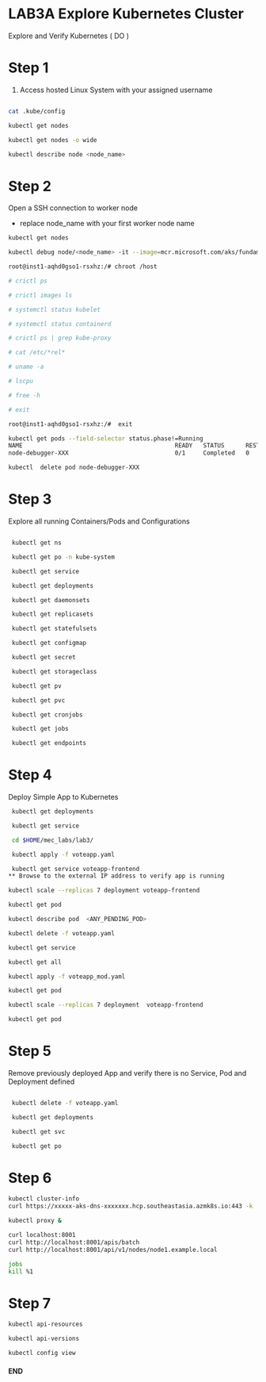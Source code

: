 # LAB3A  Explore Kubernetes Cluster 


Explore and Verify Kubernetes ( DO )
# Step 1 

1. Access hosted Linux System with your assigned username 


```sh

cat .kube/config 

kubectl get nodes 

kubectl get nodes -o wide

kubectl describe node <node_name>

```

# Step 2 

Open a SSH connection to worker node
 - replace node_name with your first worker node name 

```sh
kubectl get nodes 

kubectl debug node/<node_name> -it --image=mcr.microsoft.com/aks/fundamental/base-ubuntu:v0.0.11

root@inst1-aqhd0gso1-rsxhz:/# chroot /host

# crictl ps

# crictl images ls 

# systemctl status kubelet

# systemctl status containerd

# crictl ps | grep kube-proxy

# cat /etc/*rel*

# uname -a

# lscpu 

# free -h 

# exit

root@inst1-aqhd0gso1-rsxhz:/#  exit

kubectl get pods --field-selector status.phase!=Running 
NAME                                           READY   STATUS      RESTARTS   AGE
node-debugger-XXX                              0/1     Completed   0          13m

kubectl  delete pod node-debugger-XXX

```

# Step 3 

Explore all running Containers/Pods and Configurations
```sh

 kubectl get ns 

 kubectl get po -n kube-system

 kubectl get service 

 kubectl get deployments

 kubectl get daemonsets

 kubectl get replicasets 

 kubectl get statefulsets 

 kubectl get configmap 

 kubectl get secret 

 kubectl get storageclass 

 kubectl get pv

 kubectl get pvc

 kubectl get cronjobs

 kubectl get jobs

 kubectl get endpoints

```

# Step 4 

Deploy Simple App to Kubernetes
```sh
 kubectl get deployments

 kubectl get service 

 cd $HOME/mec_labs/lab3/

 kubectl apply -f voteapp.yaml 

 kubectl get service voteapp-frontend
** Browse to the external IP address to verify app is running

kubectl scale --replicas 7 deployment voteapp-frontend

kubectl get pod 

kubectl describe pod  <ANY_PENDING_POD>

kubectl delete -f voteapp.yaml

kubectl get service

kubectl get all 

kubectl apply -f voteapp_mod.yaml

kubectl get pod

kubectl scale --replicas 7 deployment  voteapp-frontend

kubectl get pod

```

# Step 5

Remove previously deployed App and verify there is no Service, Pod and Deployment defined 
```sh 

 kubectl delete -f voteapp.yaml 

 kubectl get deployments

 kubectl get svc

 kubectl get po

```

# Step 6 
```sh
kubectl cluster-info
curl https://xxxxx-aks-dns-xxxxxxx.hcp.southeastasia.azmk8s.io:443 -k

kubectl proxy & 

curl localhost:8001
curl http://localhost:8001/apis/batch
curl http://localhost:8001/api/v1/nodes/node1.example.local

jobs 
kill %1 
```
# Step 7 

```sh 
kubectl api-resources 

kubectl api-versions

kubectl config view

```

#### END